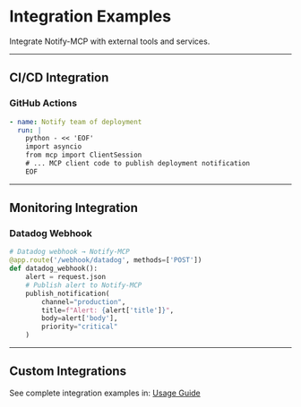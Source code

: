 # Integration Examples

Integrate Notify-MCP with external tools and services.

---

## CI/CD Integration

### GitHub Actions

```yaml
- name: Notify team of deployment
  run: |
    python - << 'EOF'
    import asyncio
    from mcp import ClientSession
    # ... MCP client code to publish deployment notification
    EOF
```

---

## Monitoring Integration

### Datadog Webhook

```python
# Datadog webhook → Notify-MCP
@app.route('/webhook/datadog', methods=['POST'])
def datadog_webhook():
    alert = request.json
    # Publish alert to Notify-MCP
    publish_notification(
        channel="production",
        title=f"Alert: {alert['title']}",
        body=alert['body'],
        priority="critical"
    )
```

---

## Custom Integrations

See complete integration examples in: [Usage Guide](../USAGE_GUIDE.md)
